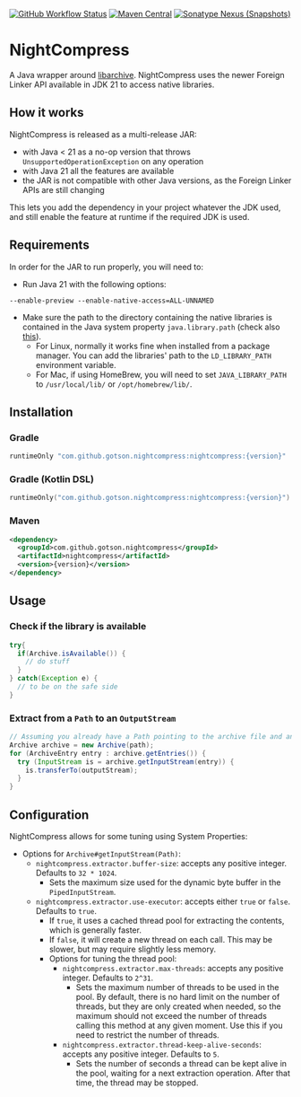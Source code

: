 [![GitHub Workflow Status](https://img.shields.io/github/actions/workflow/status/gotson/NightCompress/ci.yml?branch=main&style=flat-square)](https://github.com/gotson/NightCompress/actions/workflows/ci.yml)
[![Maven Central](https://img.shields.io/maven-central/v/com.github.gotson.nightcompress/nightcompress?color=blue&style=flat-square)](https://search.maven.org/search?q=g:com.github.gotson.nightCompress)
[![Sonatype Nexus (Snapshots)](https://img.shields.io/nexus/s/com.github.gotson.nightcompress/nightcompress?color=blue&label=maven-snapshot&server=https%3A%2F%2Foss.sonatype.org&style=flat-square)](https://oss.sonatype.org/content/repositories/snapshots/com/github/gotson/nightcompress/)

# NightCompress

A Java wrapper around [libarchive](https://libarchive.org/). NightCompress uses the newer Foreign Linker API
available in JDK 21 to access native libraries.

## How it works

NightCompress is released as a multi-release JAR:

- with Java < 21 as a no-op version that throws `UnsupportedOperationException` on any operation
- with Java 21 all the features are available
- the JAR is not compatible with other Java versions, as the Foreign Linker APIs are still changing

This lets you add the dependency in your project whatever the JDK used, and still enable the feature at runtime if the required JDK is used. 

## Requirements

In order for the JAR to run properly, you will need to:

- Run Java 21 with the following options:

```
--enable-preview --enable-native-access=ALL-UNNAMED
```

- Make sure the path to the directory containing the native libraries is contained in the Java system
  property `java.library.path` (check
  also [this](https://stackoverflow.com/questions/20038789/default-java-library-path)).
  - For Linux, normally it works fine when installed from a package manager. You can add the libraries' path to
    the `LD_LIBRARY_PATH` environment variable.
  - For Mac, if using HomeBrew, you will need to set `JAVA_LIBRARY_PATH` to `/usr/local/lib/` or `/opt/homebrew/lib/`.

## Installation

### Gradle

```groovy
runtimeOnly "com.github.gotson.nightcompress:nightcompress:{version}"
```

### Gradle (Kotlin DSL)

```kotlin
runtimeOnly("com.github.gotson.nightcompress:nightcompress:{version}")
```

### Maven

```xml
<dependency>
  <groupId>com.github.gotson.nightcompress</groupId>
  <artifactId>nightcompress</artifactId>
  <version>{version}</version>
</dependency>
```

## Usage

### Check if the library is available

```java
try{
  if(Archive.isAvailable()) {
    // do stuff
  }
} catch(Exception e) {
  // to be on the safe side
}
```

### Extract from a `Path` to an `OutputStream`
```java
// Assuming you already have a Path pointing to the archive file and an OutputStream for writing to
Archive archive = new Archive(path);
for (ArchiveEntry entry : archive.getEntries()) {
  try (InputStream is = archive.getInputStream(entry)) {
    is.transferTo(outputStream);
  }
}
```

## Configuration

NightCompress allows for some tuning using System Properties:

- Options for `Archive#getInputStream(Path)`:
  - `nightcompress.extractor.buffer-size`: accepts any positive integer. Defaults to `32 * 1024`.
    - Sets the maximum size used for the dynamic byte buffer in the `PipedInputStream`.
  - `nightcompress.extractor.use-executor`: accepts either `true` or `false`. Defaults to `true`.
    - If `true`, it uses a cached thread pool for extracting the contents, which is generally faster.
    - If `false`, it will create a new thread on each call. This may be slower, but may require slightly less memory.
    - Options for tuning the thread pool:
      - `nightcompress.extractor.max-threads`: accepts any positive integer. Defaults to `2^31`.
        - Sets the maximum number of threads to be used in the pool. By default, there is no hard limit on the number
          of threads, but they are only created when needed, so the maximum should not exceed the number of threads
          calling this method at any given moment. Use this if you need to restrict the number of threads.
      - `nightcompress.extractor.thread-keep-alive-seconds`: accepts any positive integer. Defaults to `5`.
        - Sets the number of seconds a thread can be kept alive in the pool, waiting for a next extraction operation.
          After that time, the thread may be stopped.

